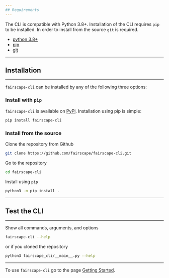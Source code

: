 ```yaml
---
## Requirements
---
```

The CLI is compatible with Python 3.8+. Installation of the CLI requires `pip` to be installed. In order to install from the 
source `git` is required.

- [python 3.8+](https://www.python.org/downloads/release/python-380/)
- [pip](https://pip.pypa.io/en/stable/installation/)
- [git](https://git-scm.com/downloads)

---
## Installation
---
`fairscape-cli` can be installed by any of the following three options:

### Install with `pip`

`fairscape-cli` is available on [PyPi](https://pypi.org/project/fairscape-cli/). Installation using pip is simple: 
  
  ```bash
  pip install fairscape-cli
  ```


### Install from the source

Clone the repository from Github 

  ```bash
  git clone https://github.com/fairscape/fairscape-cli.git
  ```

Go to the repository

  ```bash
  cd fairscape-cli
  ```

Install using `pip`

  ```bash
  python3 -m pip install .
  ```

---
## Test the CLI
---
Show all commands, arguments, and options

  ```bash
  fairscape-cli --help
  ```
  
  or if you cloned the repository

  ```bash
  python3 fairscape_cli/__main__.py --help
  ```

---

To use `fairscape-cli` go to the page [Getting Started](getting-started.md).